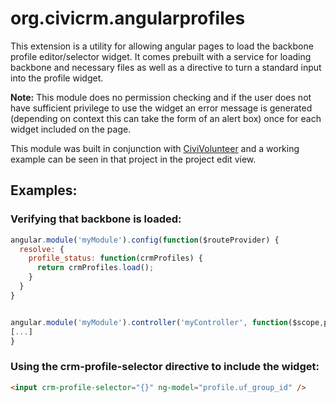 # org.civicrm.angularprofiles

This extension is a utility for allowing angular pages to load the backbone profile editor/selector widget.
It comes prebuilt with a service for loading backbone and necessary files as well as a directive to turn a standard input into the profile widget.

**Note:**
This module does no permission checking and if the user does not have sufficient privilege to use the widget an error message is generated (depending on context this can take the form of an alert box) once for each widget included on the page.

This module was built in conjunction with [CiviVolunteer](https://github.com/civicrm/org.civicrm.volunteer) and a working example can be seen in that project in the project edit view.

## Examples:

### Verifying that backbone is loaded:

```javascript
angular.module('myModule').config(function($routeProvider) {
  resolve: {
    profile_status: function(crmProfiles) {
      return crmProfiles.load();
    }
  }
}


angular.module('myModule').controller('myController', function($scope,profile_status) {
[...]
}

```

### Using the crm-profile-selector directive to include the widget:

```html
<input crm-profile-selector="{}" ng-model="profile.uf_group_id" />
```
